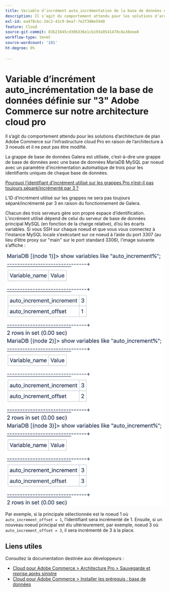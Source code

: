 ```yaml
---
title: Variable d’incrément auto_incrémentation de la base de données définie sur "3" Adobe Commerce sur notre architecture cloud pro
description: Il s’agit du comportement attendu pour les solutions d’architecture de plan Adobe Commerce sur l’infrastructure cloud Pro en raison de l’architecture à 3 noeuds et il ne peut pas être modifié.
exl-id: ea478cbc-2dc2-41c9-8ea7-7e2f308e5948
feature: Cloud
source-git-commit: 83b21845cd306336e1cb193a9541478c8a38eea8
workflow-type: tm+mt
source-wordcount: '281'
ht-degree: 0%

---
```


# Variable d’incrément auto_incrémentation de la base de données définie sur &quot;3&quot; Adobe Commerce sur notre architecture cloud pro

Il s’agit du comportement attendu pour les solutions d’architecture de plan Adobe Commerce sur l’infrastructure cloud Pro en raison de l’architecture à 3 noeuds et il ne peut pas être modifié.

La grappe de base de données Galera est utilisée, c’est-à-dire une grappe de base de données avec une base de données MariaDB MySQL par noeud avec un paramètre d’incrémentation automatique de trois pour les identifiants uniques de chaque base de données.

<u>Pourquoi l’identifiant d’incrément utilisé sur les grappes Pro n’est-il pas toujours séparé/incrémenté par 3 ?</u>

L’ID d’incrément utilisé sur les grappes ne sera pas toujours séparé/incrémenté par 3 en raison du fonctionnement de Galera.

Chacun des trois serveurs gère son propre espace d’identification. L’incrément utilisé dépend de celui du serveur de base de données principal MySQL (en fonction de la charge relative), d’où les écarts variables.
Si vous SSH sur chaque noeud et que vous vous connectez à l’instance MySQL locale s’exécutant sur ce noeud à l’aide du port 3307 (au lieu d’être proxy sur &quot;main&quot; sur le port standard 3306), l’image suivante s’affiche :

![auto_incrément](assets/auto_increment_id.png)

Par exemple, si la principale sélectionnée est le noeud 1 où `auto_increment_offset = 1`, l’identifiant sera incrémenté de 1. Ensuite, si un nouveau noeud principal est élu ultérieurement, par exemple, noeud 3 où `auto_increment_offset = 3`, il sera incrémenté de 3 à la place.

## Liens utiles

Consultez la documentation destinée aux développeurs :

* [Cloud pour Adobe Commerce > Architecture Pro > Sauvegarde et reprise après sinistre](https://devdocs.magento.com/cloud/architecture/pro-architecture.html#backup-and-disaster-recovery)
* [Cloud pour Adobe Commerce > Installer les prérequis : base de données](https://devdocs.magento.com/cloud/before/before-workspace-magento-prereqs.html#database)
